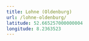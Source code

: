 ```yaml
---
title: Lohne (Oldenburg)
url: /lohne-oldenburg/
latitude: 52.665257000000004
longitude: 8.2363523
---
```

